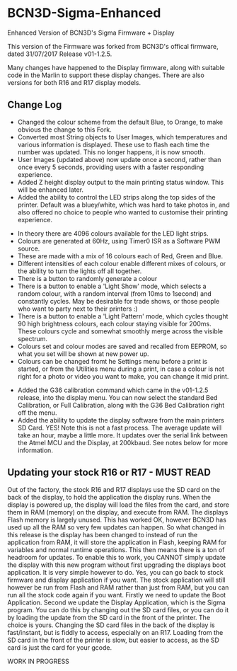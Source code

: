 # BCN3D-Sigma-Enhanced
Enhanced Version of BCN3D's Sigma Firmware + Display

This version of the Firmware was forked from BCN3D's offical firmware, dated 31/07/2017 Release v01-1.2.5.

Many changes have happened to the Display firmware, along with suitable code in the Marlin to support these display changes. There are also versions for both R16 and R17 display models.  
## Change Log
 * Changed the colour scheme from the default Blue, to Orange, to make obvious the change to this Fork.
 * Converted most String objects to User Images, which temperatures and various information is displayed. These use to flash each time the number was updated. This no longer happens, it is now smooth.
 * User Images (updated above) now update once a second, rather than once every 5 seconds, providing users with a faster responding experience.
 * Added Z height display output to the main printing status window. This will be enhanced later.
 * Added the ability to control the LED strips along the top sides of the printer. Default was a bluey/white, which was hard to take photos in, and also offered no choice to people who wanted to customise their printing experience.  
 - In theory there are 4096 colours available for the LED light strips. 
 - Colours are generated at 60Hz, using Timer0 ISR as a Software PWM source.
 - These are made with a mix of 16 colours each of Red, Green and Blue. 
 - Different intensities of each colour enable different mixes of colours, or the ability to turn the lights off all together. 
 - There is a button to randomly generate a colour
 - There is a button to enable a 'Light Show' mode, which selects a random colour, with a random interval (from 10ms to 1second) and constantly cycles. May be desirable for trade shows, or those people who want to party next to their printers :)
 - There is a button to enable a 'Light Pattern' mode, which cycles thought 90 high brightness colours, each colour staying visible for 200ms. These colours cycle and somewhat smoothly merge across the visible spectrum.
 - Colours set and colour modes are saved and recalled from EEPROM, so what you set will be shown at new power up.
 - Colours can be changed fromt he Settings menu before a print is started, or from the Utilities menu during a print, in case a colour is not right for a photo or video you want to make, you can change it mid print. 
 * Added the G36 calibration command which came in the v01-1.2.5 release, into the display menu. You can now select the standard Bed Calibration, or Full Calibration, along with the G36 Bed Calibration right off the menu.
 * Added the ability to update the display software from the main printers SD Card. YES! Note this is not a fast process. The average update will take an hour, maybe a little more. It updates over the serial link between the Atmel MCU and the Display, at 200kbaud. See notes below for more information.
 
 ## Updating your stock R16 or R17 - MUST READ
 Out of the factory, the stock R16 and R17 displays use the SD card on the back of the display, to hold the application the display runs. When the display is powered up, the display will load the files from the card, and store them in RAM (memory) on the display, and execute from RAM. The displays Flash memory is largely unused. This has worked OK, however BCN3D has used up all the RAM so very few updates can happen. 
 So what changed in this release is the display has been changed to instead of run the application from RAM, it will store the application in Flash, keeping RAM for variables and normal runtime operations. This then means there is a ton of headroom for updates.
 To enable this to work, you CANNOT simply update the display with this new program without first upgrading the displays boot application. It is very simple however to do. Yes, you can go back to stock firmware and display application if you want. The stock application will still however be run from Flash and RAM rather than just from RAM, but you can run all the stock code again if you want.
 Firstly we need to update the Boot Application.
 Second we update the Display Application, which is the Sigma program. You can do this by changing out the SD card files, or you can do it by loading the update from the SD card in the front of the printer. The choice is yours. Changing the SD card files in the back of the display is fast/instant, but is fiddly to access, especially on an R17. Loading from the SD card in the front of the printer is slow, but easier to access, as the SD card is just the card for your gcode.
 
 WORK IN PROGRESS
